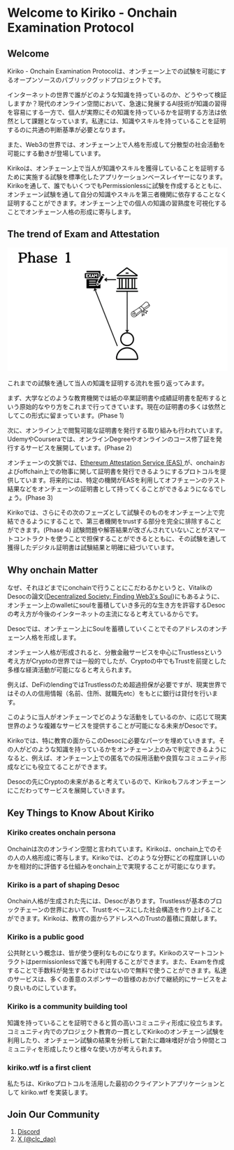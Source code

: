 # Welcome to Kiriko - Onchain Examination Protocol

## Welcome

Kiriko - Onchain Examination Protocolは、オンチェーン上での試験を可能にするオープンソースのパブリックグッドプロジェクトです。

インターネットの世界で誰がどのような知識を持っているのか、どうやって検証しますか？現代のオンライン空間において、急速に発展するAI技術が知識の習得を容易にする一方で、個人が実際にその知識を持っているかを証明する方法は依然として課題となっています。私達には、知識やスキルを持っていることを証明するのに共通の判断基準が必要となります。

また、Web3の世界では、オンチェーン上で人格を形成して分散型の社会活動を可能にする動きが登場しています。

Kirikoは、オンチェーン上で当人が知識やスキルを獲得していることを証明するために実施する試験を標準化したアプリケーションベースレイヤーになります。Kirikoを通して、誰でもいくつでもPermissionlessに試験を作成するとともに、オンチェーン試験を通して自分の知識やスキルを第三者機関に依存することなく証明することができます。オンチェーン上での個人の知識の習熟度を可視化することでオンチェーン人格の形成に寄与します。

## The trend of Exam and Attestation

![attestation-history](../images/attestation-history.gif)

これまでの試験を通して当人の知識を証明する流れを振り返ってみます。

まず、大学などのような教育機関では紙の卒業証明書や成績証明書を配布するという原始的なやり方をこれまで行ってきています。現在の証明書の多くは依然としてこの形式に留まっています。(Phase 1)

次に、オンライン上で閲覧可能な証明書を発行する取り組みも行われています。UdemyやCourseraでは、オンラインDegreeやオンラインのコース修了証を発行するサービスを展開しています。(Phase 2)

オンチェーンの文脈では、[Ethereum Attestation Service (EAS) ](https://attest.org/)が、onchainおよびoffchain上での物事に関して証明書を発行できるようにするプロトコルを提供しています。将来的には、特定の機関がEASを利用してオフチェーンのテスト結果などをオンチェーンの証明書として持ってくることができるようになるでしょう。(Phase 3)

Kirikoでは、さらにその次のフェーズとして試験そのものをオンチェーン上で完結できるようにすることで、第三者機関をtrustする部分を完全に排除することができます。(Phase 4) 試験問題や解答結果が改ざんされていないことがスマートコントラクトを使うことで担保することができるとともに、その試験を通して獲得したデジタル証明書は試験結果と明確に紐づいています。

## Why onchain Matter

なぜ、それほどまでにonchainで行うことにこだわるかというと、VitalikのDesocの論文([Decentralized Society: Finding Web3's Soul](https://papers.ssrn.com/sol3/papers.cfm?abstract_id=4105763))にもあるように、オンチェーン上のwalletにsoulを蓄積していき多元的な生き方を許容するDesocの考え方が今後のインターネットの主流になると考えているからです。

Desocでは、オンチェーン上にSoulを蓄積していくことでそのアドレスのオンチェーン人格を形成します。

オンチェーン人格が形成されると、分散金融サービスを中心にTrustlessという考え方がCryptoの世界では一般的でしたが、Cryptoの中でもTrustを前提とした多様な経済活動が可能になると考えられます。

例えば、DeFiのlendingではTrustlessのため超過担保が必要ですが、現実世界ではその人の信用情報（名前、住所、就職先etc）をもとに銀行は貸付を行います。

このように当人がオンチェーンでどのような活動をしているのか、に応じて現実世界のような複雑なサービスを提供することが可能になる未来がDesocです。

Kirikoでは、特に教育の面からこのDesocに必要なパーツを埋めていきます。その人がどのような知識を持っているかをオンチェーン上のみで判定できるようになると、例えば、オンチェーン上での匿名での採用活動や良質なコミュニティ形成などにも役立てることができます。

Desocの先にCryptoの未来があると考えているので、Kirikoもフルオンチェーンにこだわってサービスを展開していきます。

## Key Things to Know About Kiriko

### Kiriko creates onchain persona

Onchainは次のオンライン空間と言われています。Kirikoは、onchain上でのその人の人格形成に寄与します。Kirikoでは、どのような分野にどの程度詳しいのかを相対的に評価する仕組みをonchain上で実現することが可能になります。

### Kiriko is a part of shaping Desoc

Onchain人格が生成された先には、Desocがあります。Trustlessが基本のブロックチェーンの世界において、Trustをベースにした社会構造を作り上げることができます。Kirikoは、教育の面からアドレスへのTrustの蓄積に貢献します。

### Kiriko is a public good

公共財という概念は、皆が使う便利なものになります。Kirikoのスマートコントラクトはpermissionlessで誰でも利用することができます。また、Examを作成することで手数料が発生するわけではないので無料で使うことができます。私達のサービスは、多くの善意のスポンサーの皆様のおかげで継続的にサービスをより良いものにしています。

### Kiriko is a community building tool

知識を持っていることを証明できると質の高いコミュニティ形成に役立ちます。コミュニティ内でのプロジェクト教育の一貫としてKirikoのオンチェーン試験を利用したり、オンチェーン試験の結果を分析して新たに趣味嗜好が合う仲間とコミュニティを形成したりと様々な使い方が考えられます。


### kiriko.wtf is a first client

私たちは、Kirikoプロトコルを活用した最初のクライアントアプリケーションとして kiriko.wtf を実装します。

## Join Our Community

1. [Discord](https://discord.gg/YHE4uDCVep)
2. [X (@clc_dao)](https://x.com/clc_dao)
